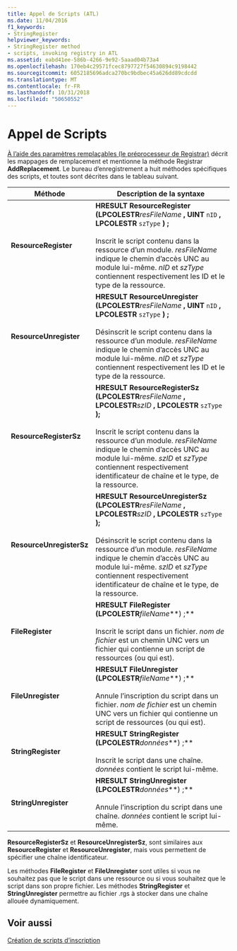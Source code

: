 ```yaml
---
title: Appel de Scripts (ATL)
ms.date: 11/04/2016
f1_keywords:
- StringRegister
helpviewer_keywords:
- StringRegister method
- scripts, invoking registry in ATL
ms.assetid: eabd41ee-586b-4266-9e92-5aaad04b73a4
ms.openlocfilehash: 170eb4c29571fcec8797727f54630894c9198442
ms.sourcegitcommit: 6052185696adca270bc9bdbec45a626dd89cdcdd
ms.translationtype: MT
ms.contentlocale: fr-FR
ms.lasthandoff: 10/31/2018
ms.locfileid: "50650552"
---
```

# <a name="invoking-scripts"></a>Appel de Scripts

[À l’aide des paramètres remplaçables (le préprocesseur de Registrar)](../atl/using-replaceable-parameters-the-registrar-s-preprocessor.md) décrit les mappages de remplacement et mentionne la méthode Registrar **AddReplacement**. Le bureau d’enregistrement a huit méthodes spécifiques des scripts, et toutes sont décrites dans le tableau suivant.

|Méthode|Description de la syntaxe|
|------------|-------------------------|
|**ResourceRegister**|**HRESULT ResourceRegister (LPCOLESTR***resFileName* **, UINT** `nID` **, LPCOLESTR** `szType` **) ;**<br /><br /> Inscrit le script contenu dans la ressource d’un module. *resFileName* indique le chemin d’accès UNC au module lui-même. *nID* et *szType* contiennent respectivement les ID et le type de la ressource.|
|**ResourceUnregister**|**HRESULT ResourceUnregister (LPCOLESTR***resFileName* **, UINT** `nID` **, LPCOLESTR** `szType` **) ;**<br /><br /> Désinscrit le script contenu dans la ressource d’un module. *resFileName* indique le chemin d’accès UNC au module lui-même. *nID* et *szType* contiennent respectivement les ID et le type de la ressource.|
|**ResourceRegisterSz**|**HRESULT ResourceRegisterSz (LPCOLESTR***resFileName* **, LPCOLESTR***szID* **, LPCOLESTR** `szType` **);**<br /><br /> Inscrit le script contenu dans la ressource d’un module. *resFileName* indique le chemin d’accès UNC au module lui-même. *szID* et *szType* contiennent respectivement identificateur de chaîne et le type, de la ressource.|
|**ResourceUnregisterSz**|**HRESULT ResourceUnregisterSz (LPCOLESTR***resFileName* **, LPCOLESTR***szID* **, LPCOLESTR** `szType` **);**<br /><br /> Désinscrit le script contenu dans la ressource d’un module. *resFileName* indique le chemin d’accès UNC au module lui-même. *szID* et *szType* contiennent respectivement identificateur de chaîne et le type, de la ressource.|
|**FileRegister**|**HRESULT FileRegister (LPCOLESTR***fileName***) ;**<br /><br /> Inscrit le script dans un fichier. *nom de fichier* est un chemin UNC vers un fichier qui contienne un script de ressources (ou qui est).|
|**FileUnregister**|**HRESULT FileUnregister (LPCOLESTR***fileName***) ;**<br /><br /> Annule l’inscription du script dans un fichier. *nom de fichier* est un chemin UNC vers un fichier qui contienne un script de ressources (ou qui est).|
|**StringRegister**|**HRESULT StringRegister (LPCOLESTR***données***) ;**<br /><br /> Inscrit le script dans une chaîne. *données* contient le script lui-même.|
|**StringUnregister**|**HRESULT StringUnregister (LPCOLESTR***données***) ;**<br /><br /> Annule l’inscription du script dans une chaîne. *données* contient le script lui-même.|

**ResourceRegisterSz** et **ResourceUnregisterSz**, sont similaires aux **ResourceRegister** et **ResourceUnregister**, mais vous permettent de spécifier une chaîne identificateur.

Les méthodes **FileRegister** et **FileUnregister** sont utiles si vous ne souhaitez pas que le script dans une ressource ou si vous souhaitez que le script dans son propre fichier. Les méthodes **StringRegister** et **StringUnregister** permettre au fichier .rgs à stocker dans une chaîne allouée dynamiquement.

## <a name="see-also"></a>Voir aussi

[Création de scripts d’inscription](../atl/creating-registrar-scripts.md)

